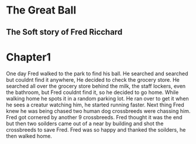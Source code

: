 # The Great Ball

## The Soft story of Fred Ricchard 
# Chapter1
One day Fred walked to the park to find his ball. He searched and searched but couldnt find it anywhere, He decided to check the grocery store. He searched all over the grocery store behind the milk, the staff lockers, even the bathroom, but Fred couldnt find it, so he decided to go home. While walking home he spots it in a random parking lot. He ran over to get it when he sees a creatur watching him, he started running faster. Next thing Fred knew he was being chased two human dog crossbreeds were chassing him. Fred got cornered by another 9 crossbreeds. Fred thought it was the end but then two soilders came out of a near by building and shot the crossbreeds to save Fred. Fred was so happy and thanked the soilders, he then walked home.
